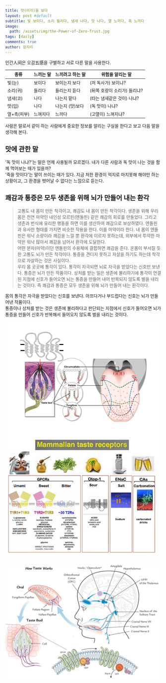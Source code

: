 ```yaml
---
title: 맛(미각)을 보다
layout: post #default
subtitle: 빛 보이다, 소리 들리다, 냄새 나다, 맛 나다, 열 느끼다, 촉 느끼다
image:
  path: /assets/img/the-Power-of-Zero-Trust.jpg
tags: [daily]
comments: true
author: 잠자리
---
```


인간人间은 오감五感을 구별하고 서로 다른 말을 사용한다.

| 종류 | 느끼는 말 | 느끼려고 하는 말 | 위험을 알리는 말 |
| --- | --- | --- | --- |
| 빛(눈) | 보이다 | 보이는지 보다 | (저 독사가) 보이냐?
| 소리(귀) | 들리다 | 들리는지 듣다 | (뒤쪽 호랑이 소리가) 들리냐?
| 냄새(코) | 나다 | 나는지 맡다 | (타는 냄새같은 것이) 나냐?
| 맛(입) | 나다 | 나는지 (맛)보다 | (독 맛이) 나냐?
| 열+촉(피부) | 느껴지다 | 느끼다 | (고열이) 느껴지냐?

사람은 말로서 같이 하는 사람에게 중요한 정보를 알리는 구실을 한다고 보고 다음 말을 생각해 본다.  

## 맛에 관한 말

'독 맛이 나냐?'는 말은 언제 사용될까 모르겠다. 내가 다른 사람과 독 맛이 나는 것을 함께 먹어보는 때가 있을까?  
'죽을 맛이다'는 말이 쓰이는 때가 있다. 지금 처한 환경이 억지로 마지못해 해야만 하는 상황이고, 그 환경을 벗어날 수 없다는 느낌으로 듣는다.

## 쾌감과 통증은 모두 생존을 위해 뇌가 만들어 내는 환각
> 고통도 내 몸이 만든 착각이고, 쾌감도 내 몸이 만든 착각이다. 생존을 위해 우리 몸은 천연 마약인 내인성 모르핀(엔돌핀) 같은 쾌감의 회로를 만들었다. 그리고 생존과 번식에 유리한 행동을 하면 이를 생산하여 쾌감으로 보상하였다. 엔돌핀과 유사한 형태를 가지면 비슷한 작용을 한다. 이를 마약이라 한다. 내 몸의 엔돌핀은 워낙 소량이라 쾌감을 느낄 뿐 환각에 이르지 못하는데, 외부에서 투약한 마약은 워낙 많아서 쾌감을 넘어서 환각에 도달한다.   
> 어떤 분자(마약)이던 엔돌핀의 수용체에 결합하면 쾌감을 준다. 온몸이 부서질 듯한 고통도 뇌가 만든 착각이다. 통증을 견디지 못하고 자살을 하기도 하는데 착각으로 자살하는 것은 사실이다.  
> 우리 몸 곳곳에 통각이 있다. 통각이 자극되면 뇌로 자극을 받았다는 신호만 보낸다. 통증은 뇌가 만든 작품이다. 상처를 받는 일은 생존에 불리하기에 통각이 연결된 지점에 신호가 들어오면 뇌는 통증을 만들어 내어 반복되지 않도록 벌을 내리는 것이다. 즉 쾌감과 통증은 모두 생존을 위해 뇌가 만들어 내는 환각이다. 

몸의 통각은 자극을 받았다는 신호를 보낸다. 아프다거나 부드럽다는 신호는 뇌가 만들어낸 작품이다.  
통증이나 상처를 받는 것은 생존에 불리하다고 판단되는 지점에서 신호가 들어오면 뇌가 통증을 만들어 신호가 반복해서 들어오지 않도록 벌을 내리는 것이다.

![맛을 느끼는 혀와 수용체들](/assets/img/맛을-느끼는-혀와-수용체TRs.jpg)

![맛을 느끼는 과정](/assets/img/맛을-느끼는-과정.png)